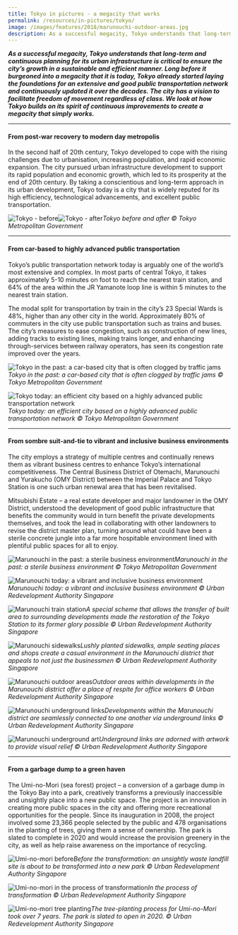 ```yaml
---
title: Tokyo in pictures - a megacity that works
permalink: /resources/in-pictures/tokyo/
image: /images/features/2018/marunouchi-outdoor-areas.jpg
description: As a successful megacity, Tokyo understands that long-term and continuous planning for its urban infrastructure is critical to ensure the city’s growth in a sustainable and efficient manner. Long before it burgeoned into a megacity that it is today, Tokyo already started laying the foundations for an extensive and good public transportation network and continuously updated it over the decades. The city has a vision to facilitate freedom of movement regardless of class. We look at how Tokyo builds on its spirit of continuous improvements to create a megacity that simply works.
---
```


***As a successful megacity, Tokyo understands that long-term and continuous planning for its urban infrastructure is critical to ensure the city’s growth in a sustainable and efficient manner. Long before it burgeoned into a megacity that it is today, Tokyo already started laying the foundations for an extensive and good public transportation network and continuously updated it over the decades. The city has a vision to facilitate freedom of movement regardless of class. We look at how Tokyo builds on its spirit of continuous improvements to create a megacity that simply works.***

---

#### **From post-war recovery to modern day metropolis**

In the second half of 20th century, Tokyo developed to cope with the rising challenges due to urbanisation, increasing population, and rapid economic expansion. The city pursued urban infrastructure development to support its rapid population and economic growth, which led to its prosperity at the end of 20th century. By taking a conscientious and long-term approach in its urban development, Tokyo today is a city that is widely reputed for its high efficiency, technological advancements, and excellent public transportation. 

![Tokyo - before](/images/features/2018/tokyo-before.jpg/)![Tokyo - after](/images/features/2018/tokyo-after.jpg/)*Tokyo before and after © Tokyo Metropolitan Government*

---

#### **From car-based to highly advanced public transportation** 

Tokyo’s public transportation network today is arguably one of the world’s most extensive and complex. In most parts of central Tokyo, it takes approximately 5-10 minutes on foot to reach the nearest train station, and 64% of the area within the JR Yamanote loop line is within 5 minutes to the nearest train station. 

The modal split for transportation by train in the city’s 23 Special Wards is 48%, higher than any other city in the world. Approximately 80% of commuters in the city use public transportation such as trains and buses. The city’s measures to ease congestion, such as construction of new lines, adding tracks to existing lines, making trains longer, and enhancing through-services between railway operators, has seen its congestion rate improved over the years. 

![Tokyo in the past: a car-based city that is often clogged by traffic jams](/images/features/2018/tokyo-transport-before.jpg/)*Tokyo in the past: a car-based city that is often clogged by traffic jams © Tokyo Metropolitan Government*

![Tokyo today: an efficient city based on a highly advanced public transportation network](/images/features/2018/tokyo-transport-after.jpg/)*Tokyo today: an efficient city based on a highly advanced public transportation network © Tokyo Metropolitan Government*

---

#### **From sombre suit-and-tie to vibrant and inclusive business environments**

The city employs a strategy of multiple centres and continually renews them as vibrant business centres to enhance Tokyo’s international competitiveness. The Central Business District of Otemachi, Marunouchi and Yurakucho (OMY District) between the Imperial Palace and Tokyo Station is one such urban renewal area that has been revitalised. 

Mitsubishi Estate – a real estate developer and major landowner in the OMY District, understood the development of good public infrastructure that benefits the community would in turn benefit the private developments themselves, and took the lead in collaborating with other landowners to revise the district master plan, turning around what could have been a sterile concrete jungle into a far more hospitable environment lined with plentiful public spaces for all to enjoy. 

![Marunouchi in the past: a sterile business environment](/images/features/2018/tokyo-marunouchi-before.jpg/)*Marunouchi in the past: a sterile business environment © Tokyo Metropolitan Government*

![Marunouchi today: a vibrant and inclusive business environment](/images/features/2018/tokyo-marunouchi-after.jpg/)*Marunouchi today: a vibrant and inclusive business environment © Urban Redevelopment Authority Singapore*

![Marunouchi train station](/images/features/2018/marunouchi-train-station.jpg/)*A special scheme that allows the transfer of built area to surrounding developments made the restoration of the Tokyo Station to its former glory possible © Urban Redevelopment Authority Singapore*

![Marunouchi sidewalks](/images/features/2018/marunouchi-sidewalks.jpg/)*Lushly planted sidewalks, ample seating places and shops create a casual environment in the Marunouchi district that appeals to not just the businessmen © Urban Redevelopment Authority Singapore*

![Marunouchi outdoor areas](/images/features/2018/marunouchi-outdoor-areas.jpg/)*Outdoor areas within developments in the Marunouchi district offer a place of respite for office workers © Urban Redevelopment Authority Singapore*

![Marunouchi underground links](/images/features/2018/marunouchi-underground-links.jpg/)*Developments within the Marunouchi district are seamlessly connected to one another via underground links © Urban Redevelopment Authority Singapore*

![Marunouchi underground art](/images/features/2018/marunouchi-underground-art.jpg/)*Underground links are adorned with artwork to provide visual relief © Urban Redevelopment Authority Singapore*

---

#### **From a garbage dump to a green haven** 

The Umi-no-Mori (sea forest) project – a conversion of a garbage dump in the Tokyo Bay into a park, creatively transforms a previously inaccessible and unsightly place into a new public space. The project is an innovation in creating more public spaces in the city and offering more recreational opportunities for the people. Since its inauguration in 2008, the project involved some 23,366 people selected by the public and 478 organisations in the planting of trees, giving them a sense of ownership. The park is slated to complete in 2020 and would increase the provision greenery in the city, as well as help raise awareness on the importance of recycling. 

![Umi-no-mori before](/images/features/2018/umi-nomori-before.jpg/)*Before the transformation: an unsightly waste landfill site is about to be transformed into a new park © Urban Redevelopment Authority Singapore*

![Umi-no-mori in the process of transformation](/images/features/2018/umi-no-mori-aerial.jpg/)*In the process of transformation © Urban Redevelopment Authority Singapore*

![Umi-no-mori tree planting](/images/features/2018/umi-no-more-tree-planting.jpg/)*The tree-planting process for Umi-no-Mori took over 7 years. The park is slated to open in 2020. © Urban Redevelopment Authority Singapore*

